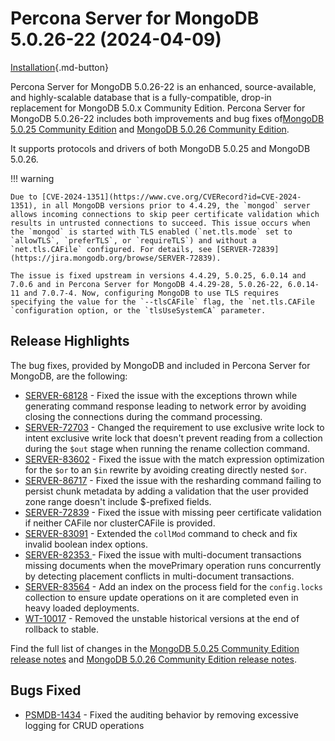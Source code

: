 # Percona Server for MongoDB 5.0.26-22 (2024-04-09)

[Installation](../install/index.md){.md-button}

Percona Server for MongoDB 5.0.26-22 is an enhanced, source-available, and highly-scalable database that is a
fully-compatible, drop-in replacement for MongoDB 5.0.x Community Edition. Percona Server for MongoDB 5.0.26-22 includes both improvements and bug fixes of[MongoDB 5.0.25 Community Edition](https://www.mongodb.com/docs/manual/release-notes/5.0/#5.0.25---february-28--2024) and [MongoDB 5.0.26 Community Edition](https://www.mongodb.com/docs/manual/release-notes/5.0/#5.0.26---mar-26--2024).

It supports protocols and drivers of both MongoDB 5.0.25 and MongoDB 5.0.26.

!!! warning

    Due to [CVE-2024-1351](https://www.cve.org/CVERecord?id=CVE-2024-1351), in all MongoDB versions prior to 4.4.29, the `mongod` server allows incoming connections to skip peer certificate validation which results in untrusted connections to succeed. This issue occurs when the `mongod` is started with TLS enabled (`net.tls.mode` set to `allowTLS`, `preferTLS`, or `requireTLS`) and without a `net.tls.CAFile` configured. For details, see [SERVER-72839](https://jira.mongodb.org/browse/SERVER-72839).

    The issue is fixed upstream in versions 4.4.29, 5.0.25, 6.0.14 and 7.0.6 and in Percona Server for MongoDB 4.4.29-28, 5.0.26-22, 6.0.14-11 and 7.0.7-4. Now, configuring MongoDB to use TLS requires specifying the value for the `--tlsCAFile` flag, the `net.tls.CAFile `configuration option, or the `tlsUseSystemCA` parameter.

## Release Highlights

The bug fixes, provided by MongoDB and included in Percona Server for MongoDB, are the following:

* [SERVER-68128](https://jira.mongodb.org/browse/SERVER-68128) - Fixed the issue with the exceptions thrown while generating command response leading to network error by avoiding closing the connections during the command processing.
* [SERVER-72703](https://jira.mongodb.org/browse/SERVER-72703) - Changed the requirement to use exclusive write lock to intent exclusive write lock that doesn't prevent reading from a collection during the `$out` stage when running the rename collection command.
* [SERVER-83602](https://jira.mongodb.org/browse/SERVER-83602) - Fixed the issue with the match expression optimization for the `$or` to an `$in` rewrite by avoiding creating directly nested `$or`.
* [SERVER-86717](https://jira.mongodb.org/browse/SERVER-86717) - Fixed the issue with the resharding command failing to persist chunk metadata by adding a validation that the user provided zone range doesn't include $-prefixed fields.
* [SERVER-72839](https://jira.mongodb.org/browse/SERVER-72839) - Fixed the issue with missing peer certificate validation if neither CAFile nor clusterCAFile is provided.
* [SERVER-83091](https://jira.mongodb.org/browse/SERVER-83091) - Extended the `collMod` command to check and fix invalid boolean index options.
* [SERVER-82353 ](https://jira.mongodb.org/browse/SERVER-82353) - Fixed the issue with multi-document transactions missing documents when the movePrimary operation runs concurrently by detecting placement conflicts in multi-document transactions.
* [SERVER-83564](https://jira.mongodb.org/browse/SERVER-83564) - Add an index on the process field for the `config.locks` collection to ensure update operations on it are completed even in heavy loaded deployments.
* [WT-10017](https://jira.mongodb.org/browse/WT-10017) - Removed the unstable historical versions at the end of rollback to stable.

Find the full list of changes in the [MongoDB 5.0.25 Community Edition release notes](https://www.mongodb.com/docs/manual/release-notes/5.0/#5.0.25---february-28--2024) and [MongoDB 5.0.26 Community Edition release notes](https://www.mongodb.com/docs/manual/release-notes/5.0/#5.0.26---mar-26--2024).

## Bugs Fixed

* [PSMDB-1434](https://perconadev.atlassian.net/browse/PSMDB-1434) - Fixed the auditing behavior by removing excessive logging for CRUD operations